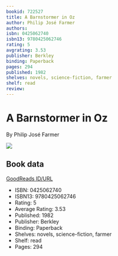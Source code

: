 ```yaml
---
bookid: 722527
title: A Barnstormer in Oz
author: Philip José Farmer
authors: 
isbn: 0425062740
isbn13: 9780425062746
rating: 5
avgrating: 3.53
publisher: Berkley
binding: Paperback
pages: 294
published: 1982
shelves: novels, science-fiction, farmer
shelf: read
review: 
---
```


# A Barnstormer in Oz

By Philip José Farmer

![](https://i.gr-assets.com/images/S/compressed.photo.goodreads.com/books/1387740955l/722527.jpg)

## Book data

[GoodReads ID/URL](https://www.goodreads.com/book/show/722527)

- ISBN: 0425062740
- ISBN13: 9780425062746
- Rating: 5
- Average Rating: 3.53
- Published: 1982
- Publisher: Berkley
- Binding: Paperback
- Shelves: novels, science-fiction, farmer
- Shelf: read
- Pages: 294

